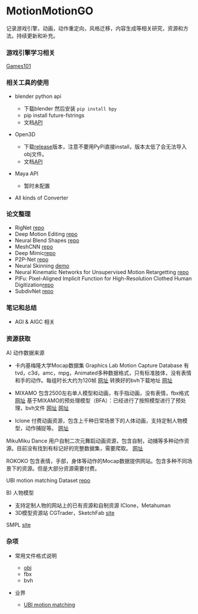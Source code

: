 # MotionMotionGO

记录游戏引擎，动画，动作重定向，风格迁移，内容生成等相关研究，资源和方法。持续更新和补充。

### 游戏引擎学习相关

[Games101](https://www.bilibili.com/video/BV1X7411F744?from=search&seid=16421186143123811718)

### 相关工具的使用

* blender python api
  - 下载blender 然后安装 ```pip install bpy``` 
  - pip install future-fstrings
  - 文档[API](https://docs.blender.org/api/current/index.html)
* Open3D 
  - 下载[release](https://github.com/intel-isl/Open3D/releases)版本，注意不要用PyPi直接install，版本太低了会无法导入obj文件。
  - 文档[API](http://www.open3d.org/docs/release/)

* Maya API
  - 暂时未配置

* All kinds of Converter

### 论文整理
* RigNet [repo](https://github.com/zhan-xu/RigNet)
* Deep Motion Editing [repo](https://github.com/DeepMotionEditing/deep-motion-editing)
* Neural Blend Shapes [repo](https://github.com/PeizhuoLi/neural-blend-shapes)
* MeshCNN [repo](https://github.com/ranahanocka/MeshCNN)
* Deep Mimic[repo](https://github.com/xbpeng/DeepMimic)
* P2P-Net [repo](https://github.com/kangxue/P2P-NET)
* Neural Skinning [demo](https://github.com/FuxiCV/NeuroSkinning)
* Neural Kinematic Networks for Unsupervised Motion Retargetting [repo](https://github.com/rubenvillegas/cvpr2018nkn/)
* PIFu: Pixel-Aligned Implicit Function for High-Resolution Clothed Human Digitization[repo](https://shunsukesaito.github.io/PIFu/)
* SubdivNet [repo](https://github.com/lzhengning/SubdivNet)

### 笔记和总结
- AGI & AIGC 相关


### 资源获取


A) 动作数据来源
- 卡内基梅隆大学Mocap数据集
Graphics Lab Motion Capture Database 
有tvd，c3d，amc，mpg，Animated多种数据格式，只有标准肢体，没有表情和手的动作。每组时长大约为120帧
[网址](http://mocap.cs.cmu.edu/)
转换好的bvh下载地址
[网址](https://sites.google.com/a/cgspeed.com/cgspeed/motion-capture/cmu-bvh-conversion)

- MIXAMO
包含2500左右单人模型和动画，有手指动画，没有表情，fbx格式
[网址](https://www.mixamo.com/#/)
基于MIXAMO的预处理模型（BFA）：已经进行了按照模型进行了预处理，bvh文件
[网址](https://github.com/DeepMotionEditing/deep-motion-editing)
[网址](https://github.com/ChrisWu1997/2D-Motion-Retargeting/blob/master/dataset/Guide%20For%20Downloading%20Mixamo%20Data.md)

- Iclone
付费动画资源，包含上千种日常场景下的人体动画，支持定制人物模型，动作捕捉等。
[网址](https://www.reallusion.com/JP/iclone/default.html)

MikuMiku Dance
用户自制二次元舞蹈动画资源，包含自制，动捕等多种动作资源。目前没有找到有标记好的完整数据集，需要爬取。
[网址](https://sites.google.com/site/mikumikubeat/motion-data)

ROKOKO
包含表情，手部，身体等动作的Mocap数据提供网站。包含多种不同场景下的资源。但是大部分资源需要付费。

UBI motion matching Dataset
[repo](https://github.com/ubisoft/Ubisoft-LaForge-Animation-Dataset)

B) 人物模型
- 支持定制人物的网站上的已有资源和自制资源
IClone，Metahuman
- 3D模型资源站
CGTrader，SketchFab
[site](https://sketchfab.com/tags/human)

SMPL [site](https://smpl.is.tue.mpg.de/)


### 杂项

- 常用文件格式说明
  - [obj](https://github.com/RavenLeeANU/MotionMotionGO/blob/main/Notes/OBJ-file-description.md)
  - fbx
  - bvh

- 业界
  - [UBI motion matching](https://montreal.ubisoft.com/en/introducing-learned-motion-matching/)

